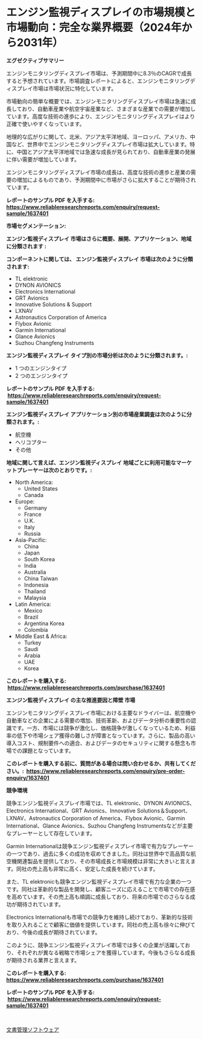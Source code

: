 <p><h1>エンジン監視ディスプレイの市場規模と市場動向：完全な業界概要（2024年から2031年）</h1></p><p><strong>エグゼクティブサマリー</strong></p>
<p><p>エンジンモニタリングディスプレイ市場は、予測期間中に8.3％のCAGRで成長すると予想されています。市場調査レポートによると、エンジンモニタリングディスプレイ市場は市場状況に特化しています。</p><p>市場動向の簡単な概要では、エンジンモニタリングディスプレイ市場は急速に成長しており、自動車産業や航空宇宙産業など、さまざまな産業での需要が増加しています。高度な技術の進歩により、エンジンモニタリングディスプレイはより正確で使いやすくなっています。</p><p>地理的な広がりに関して、北米、アジア太平洋地域、ヨーロッパ、アメリカ、中国など、世界中でエンジンモニタリングディスプレイ市場は拡大しています。特に、中国とアジア太平洋地域では急速な成長が見られており、自動車産業の発展に伴い需要が増加しています。</p><p>エンジンモニタリングディスプレイ市場の成長は、高度な技術の進歩と産業の需要の増加によるものであり、予測期間中に市場がさらに拡大することが期待されています。</p></p>
<p><strong>レポートのサンプル PDF を入手する: <a href="https://www.reliableresearchreports.com/enquiry/request-sample/1637401">https://www.reliableresearchreports.com/enquiry/request-sample/1637401</a></strong></p>
<p><strong>市場セグメンテーション:</strong></p>
<p><strong> エンジン監視ディスプレイ 市場はさらに概要、展開、アプリケーション、地域に分類されます :</strong></p>
<p><strong>コンポーネントに関しては、 エンジン監視ディスプレイ 市場は次のように分類されます: &nbsp;</strong></p>
<p><ul><li>TL elektronic</li><li>DYNON AVIONICS</li><li>Electronics International</li><li>GRT Avionics</li><li>Innovative Solutions & Support</li><li>LXNAV</li><li>Astronautics Corporation of America</li><li>Flybox Avionic</li><li>Garmin International</li><li>Glance Avionics</li><li>Suzhou Changfeng Instruments</li></ul></p>
<p><strong> エンジン監視ディスプレイ タイプ別の市場分析は次のように分類されます。:</strong></p>
<p><ul><li>1 つのエンジンタイプ</li><li>2 つのエンジンタイプ</li></ul></p>
<p><strong>レポートのサンプル PDF を入手する: &nbsp;<a href="https://www.reliableresearchreports.com/enquiry/request-sample/1637401">https://www.reliableresearchreports.com/enquiry/request-sample/1637401</a></strong></p>
<p><strong> エンジン監視ディスプレイ アプリケーション別の市場産業調査は次のように分類されます。:</strong></p>
<p><ul><li>航空機</li><li>ヘリコプター</li><li>その他</li></ul></p>
<p><strong>地域に関して言えば、エンジン監視ディスプレイ 地域ごとに利用可能なマーケットプレーヤーは次のとおりです。:</strong></p>
<p><ul>
    <li>
        North America:
        <ul>
            <li>United States</li>
            <li>Canada</li>
        </ul>
    </li>
    <li>
        Europe:
        <ul>
            <li>Germany</li>
            <li>France</li>
            <li>U.K.</li>
            <li>Italy</li>
            <li>Russia</li>
        </ul>
    </li>
    <li>
        Asia-Pacific:
        <ul>
            <li>China</li>
            <li>Japan</li>
            <li>South Korea</li>
            <li>India</li>
            <li>Australia</li>
            <li>China Taiwan</li>
            <li>Indonesia</li>
            <li>Thailand</li>
            <li>Malaysia</li>
        </ul>
    </li>
    <li>
        Latin America:
        <ul>
            <li>Mexico</li>
            <li>Brazil</li>
            <li>Argentina Korea</li>
            <li>Colombia</li>
        </ul>
    </li>
    <li>
        Middle East & Africa:
        <ul>
            <li>Turkey</li>
            <li>Saudi</li>
            <li>Arabia</li>
            <li>UAE</li>
            <li>Korea</li>
        </ul>
    </li>
    </ul></p>
<p><strong>このレポートを購入する: &nbsp;<a href="https://www.reliableresearchreports.com/purchase/1637401">https://www.reliableresearchreports.com/purchase/1637401</a></strong></p>
<p><strong>エンジン監視ディスプレイ の主な推進要因と障壁 市場</strong></p>
<p><p>エンジンモニタリングディスプレイ市場における主要なドライバーは、航空機や自動車などの企業による需要の増加、技術革新、およびデータ分析の重要性の認識です。一方、市場には競争が激化し、価格競争が激しくなっているため、利益率の低下や市場シェア獲得の難しさが障害となっています。さらに、製品の高い導入コスト、規制要件への適合、およびデータのセキュリティに関する懸念も市場での課題となっています。</p></p>
<p><strong>このレポートを購入する前に、質問がある場合は問い合わせるか、共有してください。:&nbsp; <a href="https://www.reliableresearchreports.com/enquiry/pre-order-enquiry/1637401">https://www.reliableresearchreports.com/enquiry/pre-order-enquiry/1637401</a></strong></p>
<p><strong>競争環境</strong></p>
<p><p>競争エンジン監視ディスプレイ市場では、TL elektronic、DYNON AVIONICS、Electronics International、GRT Avionics、Innovative Solutions＆Support、LXNAV、Astronautics Corporation of America、Flybox Avionic、Garmin International、Glance Avionics、Suzhou Changfeng Instrumentsなどが主要なプレーヤーとして存在しています。</p><p>Garmin Internationalは競争エンジン監視ディスプレイ市場で有力なプレーヤーの一つであり、過去に多くの成功を収めてきました。同社は世界中で高品質な航空機関連製品を提供しており、その市場成長と市場規模は非常に大きいと言えます。同社の売上高も非常に高く、安定した成長を続けています。</p><p>また、TL elektronicも競争エンジン監視ディスプレイ市場で有力な企業の一つです。同社は革新的な製品を開発し、顧客ニーズに応えることで市場での存在感を高めています。その売上高も順調に成長しており、将来の市場でのさらなる成功が期待されています。</p><p>Electronics Internationalも市場での競争力を維持し続けており、革新的な技術を取り入れることで顧客に価値を提供しています。同社の売上高も徐々に伸びており、今後の成長が期待されています。</p><p>このように、競争エンジン監視ディスプレイ市場では多くの企業が活躍しており、それぞれが異なる戦略で市場シェアを獲得しています。今後もさらなる成長が期待される業界と言えます。</p></p>
<p><strong>このレポートを購入する: &nbsp; <a href="https://www.reliableresearchreports.com/purchase/1637401">https://www.reliableresearchreports.com/purchase/1637401</a></strong></p>
<p><strong>レポートのサンプル PDF を入手する: &nbsp;<a href="https://www.reliableresearchreports.com/enquiry/request-sample/1637401">https://www.reliableresearchreports.com/enquiry/request-sample/1637401</a></strong><strong></strong></p>
<p>&nbsp;</p>
<p><p><a href="https://medium.com/@zionmetz1960/%E3%83%89%E3%82%AD%E3%83%A5%E3%83%A1%E3%83%B3%E3%83%88%E7%AE%A1%E7%90%86%E3%82%BD%E3%83%95%E3%83%88%E3%82%A6%E3%82%A7%E3%82%A2%E5%B8%82%E5%A0%B4%E3%81%AF-%E5%B8%82%E5%A0%B4%E3%82%B7%E3%82%A7%E3%82%A2-%E5%B8%82%E5%A0%B4%E3%83%88%E3%83%AC%E3%83%B3%E3%83%89-%E5%B8%82%E5%A0%B4%E6%88%90%E9%95%B7%E3%81%AB%E9%96%A2%E3%81%99%E3%82%8B%E6%83%85%E5%A0%B1%E3%82%92%E6%8F%90%E4%BE%9B%E3%81%97%E3%81%A6%E3%81%84%E3%81%BE%E3%81%99-e5af19a78da5">文書管理ソフトウェア</a></p></p>